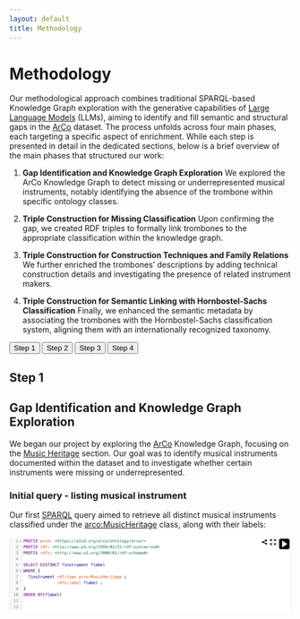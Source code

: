 ```yaml
---
layout: default
title: Methodology  
---
```


# Methodology 

Our methodological approach combines traditional SPARQL-based Knowledge Graph exploration with the generative capabilities of [Large Language Models](https://en.wikipedia.org/wiki/Large_language_model) (LLMs), aiming to identify and fill semantic and structural gaps in the [ArCo](http://wit.istc.cnr.it/arco) dataset. The process unfolds across four main phases, each targeting a specific aspect of enrichment. While each step is presented in detail in the dedicated sections, below is a brief overview of the main phases that structured our work:

1. **Gap Identification and Knowledge Graph Exploration**
We explored the ArCo Knowledge Graph to detect missing or underrepresented musical instruments, notably identifying the absence of the trombone within specific ontology classes.

2. **Triple Construction for Missing Classification**
Upon confirming the gap, we created RDF triples to formally link trombones to the appropriate classification within the knowledge graph.

3. **Triple Construction for Construction Techniques and Family Relations**
We further enriched the trombones’ descriptions by adding technical construction details and investigating the presence of related instrument makers.

4. **Triple Construction for Semantic Linking with Hornbostel-Sachs Classification**
Finally, we enhanced the semantic metadata by associating the trombones with the Hornbostel-Sachs classification system, aligning them with an internationally recognized taxonomy.

<div class="step-menu">
  <button onclick="showStep('step1')">Step 1</button>
  <button onclick="showStep('step2')">Step 2</button>
  <button onclick="showStep('step3')">Step 3</button>
  <button onclick="showStep('step4')">Step 4</button>
</div>

<div id="step1" class="step-content">
  <h2>Step 1</h2>
  <p>

## Gap Identification and Knowledge Graph Exploration

We began our project by exploring the [ArCo](http://wit.istc.cnr.it/arco) Knowledge Graph, focusing on the [Music Heritage](https://w3id.org/arco/ontology/arco/MusicHeritage) section. Our goal was to identify musical instruments documented within the dataset and to investigate whether certain instruments were missing or underrepresented.

### Initial query - listing musical instrument

Our first [SPARQL](https://dati.cultura.gov.it/sparql) query aimed to retrieve all distinct musical instruments classified under the [arco:MusicHeritage](https://w3id.org/arco/ontology/arco/MusicHeritage) class, along with their labels:

  ![img1](./assets/images/img1.png)



  
  
  
  
  </p>
</div>

<div id="step2" class="step-content" style="display:none;">
  <h2>Step 2</h2>
  <p>Contenuto step 2.</p>
</div>

<div id="step3" class="step-content" style="display:none;">
  <h2>Step 3</h2>
  <p>Contenuto step 3.</p>
</div>

<div id="step4" class="step-content" style="display:none;">
  <h2>Step 4</h2>
  <p>Contenuto step 4.</p>
</div>

<script>
function showStep(id) {
  document.querySelectorAll('.step-content').forEach(el => el.style.display = 'none');
  document.getElementById(id).style.display = 'block';
}
</script>



